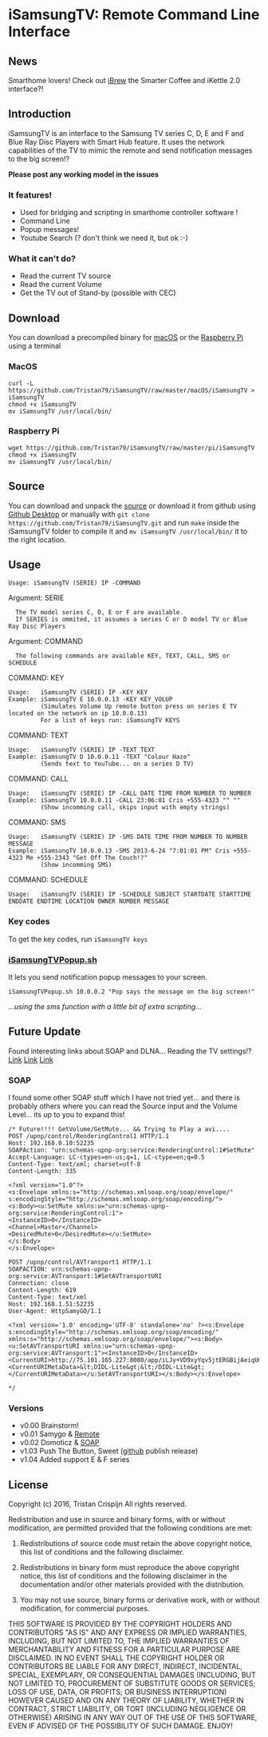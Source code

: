 # iSamsungTV: Remote Command Line Interface

## News

Smarthome lovers! Check out [iBrew](https://github.com/Tristan79/iBrew/) the Smarter Coffee and iKettle 2.0 interface?!

## Introduction
iSamsungTV is an interface to the Samsung TV series C, D, E and F and Blue Ray Disc Players with Smart Hub feature. It uses the network capabilities of the TV to mimic the remote and send notification messages to the big screen!?

__Please post any working model in the issues__

### It features!
 * Used for bridging and scripting in smarthome controller software ! 
 * Command Line 
 * Popup messages! 
 * Youtube Search (? don't think we need it, but ok :-)

### What it can't do?
 * Read the current TV source
 * Read the current Volume
 * Get the TV out of Stand-by (possible with CEC)
 
## Download

You can download a precompiled binary for [macOS](https://github.com/Tristan79/iSamsungTV/raw/master/macOS/iSamsungTV) or the [Raspberry Pi](https://github.com/Tristan79/iSamsungTV/raw/master/pi/iSamsungTV) using a terminal

### MacOS

```
curl -L https://github.com/Tristan79/iSamsungTV/raw/master/macOS/iSamsungTV > iSamsungTV
chmod +x iSamsungTV
mv iSamsungTV /usr/local/bin/
```

### Raspberry Pi

```
wget https://github.com/Tristan79/iSamsungTV/raw/master/pi/iSamsungTV
chmod +x iSamsungTV
mv iSamsungTV /usr/local/bin/
```

## Source

You can download and unpack the [source](https://github.com/Tristan79/iSamsungTV/archive/master.zip) or download it from github using [Github Desktop](https://desktop.github.com) or manually with ```git clone https://github.com/Tristan79/iSamsungTV.git``` and run ```make``` inside the iSamsungTV folder to compile it and 
```mv iSamsungTV /usr/local/bin/``` it to the right location.

## Usage 

```
Usage: iSamsungTV (SERIE) IP -COMMAND
```

Argument: SERIE
```
  The TV model series C, D, E or F are available.
  If SERIES is ommited, it assumes a series C or D model TV or Blue Ray Disc Players
```

Argument: COMMAND
```
  The following commands are available KEY, TEXT, CALL, SMS or SCHEDULE
```

COMMAND: KEY
```
Usage:   iSamsungTV (SERIE) IP -KEY KEY
Example: iSamsungTV E 10.0.0.13 -KEY KEY_VOLUP
         (Simulates Volume Up remote button press on series E TV located on the network on ip 10.0.0.13)
         For a list of keys run: iSamsungTV KEYS
```

COMMAND: TEXT
```
Usage:   iSamsungTV (SERIE) IP -TEXT TEXT
Example: iSamsungTV D 10.0.0.11 -TEXT "Colour Haze"
         (Sends text to YouTube... on a series D TV)
```

COMMAND: CALL
```
Usage:   iSamsungTV (SERIE) IP -CALL DATE TIME FROM NUMBER TO NUMBER
Example: iSamsungTV 10.0.0.11 -CALL 23:06:01 Cris +555-4323 "" ""
         (Show incomming call, skips input with empty strings)
```

COMMAND: SMS
```
Usage:   iSamsungTV (SERIE) IP -SMS DATE TIME FROM NUMBER TO NUMBER MESSAGE
Example: iSamsungTV 10.0.0.13 -SMS 2013-6-24 "7:01:01 PM" Cris +555-4323 Me +555-2343 "Get Off The Couch!?"
         (Show incomming SMS)
```

COMMAND: SCHEDULE
```
Usage:   iSamsungTV (SERIE) IP -SCHEDULE SUBJECT STARTDATE STARTTIME ENDDATE ENDTIME LOCATION OWNER NUMBER MESSAGE
```


### Key codes

To get the key codes, run ```iSamsungTV keys```
 
### [iSamsungTVPopup.sh](https://github.com/Tristan79/iSamsungTV/raw/master/iSamsungTVPopup.sh)

It lets you send notification popup messages to your screen. 
 
```
iSamsungTVPopup.sh 10.0.0.2 "Pop says the message on the big screen!" 
```

_...using the sms function with a little bit of extra scripting..._


## Future Update

Found interesting links about SOAP and DLNA... Reading the TV settings!? [Link](http://sc0ty.pl/tag/rendering-control/) [Link](https://wiki.samygo.tv/index.php5/Media_Play_and_DLNA) [Link](http://upnp.org/specs/av/UPnP-av-RenderingControl-v1-Service.pdf)


### SOAP

I found some other SOAP stuff which I have not tried yet... and there is probably others where you can read the Source input and the Volume Level... its up to you to expand this!

```
/* Future!!!! GetVolume/GetMute... && Trying to Play a avi.... 
POST /upnp/control/RenderingControl1 HTTP/1.1
Host: 192.168.0.10:52235
SOAPAction: "urn:schemas-upnp-org:service:RenderingControl:1#SetMute"
Accept-Language: LC-ctypes=en-us;q=1, LC-ctype=en;q=0.5
Content-Type: text/xml; charset=utf-8
Content-Length: 335
 
<?xml version="1.0"?>
<s:Envelope xmlns:s="http://schemas.xmlsoap.org/soap/envelope/" s:encodingStyle="http://schemas.xmlsoap.org/soap/encoding/">
<s:Body><u:SetMute xmlns:u="urn:schemas-upnp-org:service:RenderingControl:1">
<InstanceID>0</InstanceID>
<Channel>Master</Channel>
<DesiredMute>0</DesiredMute></u:SetMute>
</s:Body>
</s:Envelope>
 
POST /upnp/control/AVTransport1 HTTP/1.1
SOAPACTION: urn:schemas-upnp-org:service:AVTransport:1#SetAVTransportURI
Connection: close
Content-Length: 619
Content-Type: text/xml
Host: 192.168.1.51:52235
User-Agent: HttpSamyGO/1.1
 
<?xml version='1.0' encoding='UTF-8' standalone='no' ?><s:Envelope s:encodingStyle="http://schemas.xmlsoap.org/soap/encoding/" xmlns:s="http://schemas.xmlsoap.org/soap/envelope/"><s:Body><u:SetAVTransportURI xmlns:u="urn:schemas-upnp-org:service:AVTransport:1"><InstanceID>0</InstanceID><CurrentURI>http://75.101.165.227:8080/app/iLJy+VD9xyYqv5jtERGBijAeiqUmYWqCFzy4Li6gM0uMzI8pYoRWTxqp+UxEy14ibHGOrLpqJTkjI+WE6Q6lbQ6e2+1X96ToH8lGCv0f4f88M0jxU6S6z4SwC8KOCoMhscRxjOiy4CJVzNNeCGQxpw==.mp4</CurrentURI><CurrentURIMetaData>&lt;DIDL-Lite&gt;&lt;/DIDL-Lite&gt;</CurrentURIMetaData></u:SetAVTransportURI></s:Body></s:Envelope>
 
*/
```

### Versions
* v0.00 Brainstorm!
* v0.01 Samygo & [Remote](https://forum.samygo.tv/viewtopic.php?t=5794)
* v0.02 Domoticz & [SOAP](https://www.domoticz.com/wiki/Samsung_TV)
* v1.03 Push The Button, Sweet ([github](https://github.com/Tristan79/iSamsungTV) publish release)
* v1.04 Added support E & F series

## License

Copyright (c) 2016, Tristan Crispijn
All rights reserved.

Redistribution and use in source and binary forms, with or without modification, are permitted provided that the following conditions are met:

1. Redistributions of source code must retain the above copyright notice, this list of conditions and the following disclaimer.

2. Redistributions in binary form must reproduce the above copyright notice, this list of conditions and the following disclaimer in the documentation and/or other materials provided with the distribution.

3. You may not use source, binary forms or derivative work, with or without modification, for commercial purposes. 

THIS SOFTWARE IS PROVIDED BY THE COPYRIGHT HOLDERS AND CONTRIBUTORS "AS IS" AND ANY EXPRESS OR IMPLIED WARRANTIES, INCLUDING, BUT NOT LIMITED TO, THE IMPLIED WARRANTIES OF MERCHANTABILITY AND FITNESS FOR A PARTICULAR PURPOSE ARE DISCLAIMED. IN NO EVENT SHALL THE COPYRIGHT HOLDER OR CONTRIBUTORS BE LIABLE FOR ANY DIRECT, INDIRECT, INCIDENTAL, SPECIAL, EXEMPLARY, OR CONSEQUENTIAL DAMAGES (INCLUDING, BUT NOT LIMITED TO, PROCUREMENT OF SUBSTITUTE GOODS OR SERVICES; LOSS OF USE, DATA, OR PROFITS; OR BUSINESS INTERRUPTION) HOWEVER CAUSED AND ON ANY THEORY OF LIABILITY, WHETHER IN CONTRACT, STRICT LIABILITY, OR TORT (INCLUDING NEGLIGENCE OR OTHERWISE) ARISING IN ANY WAY OUT OF THE USE OF THIS SOFTWARE, EVEN IF ADVISED OF THE POSSIBILITY OF SUCH DAMAGE. ENJOY!